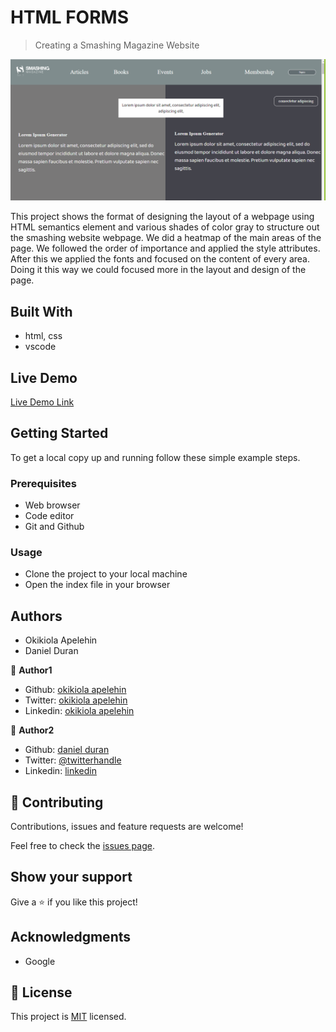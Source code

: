 # HTML FORMS

> Creating a Smashing Magazine Website

![screenshot](images/screenshot.PNG)

This project shows the format of designing the layout of a webpage using HTML semantics element and various shades of color gray to structure out the smashing website webpage. We did a heatmap of the main areas of the page. We followed the order of importance and applied the style attributes. After this we applied the fonts and focused on the content of every area.
Doing it this way we could focused more in the layout and design of the page.

## Built With

- html, css
- vscode

## Live Demo

[Live Demo Link](https://rawcdn.githack.com/Daniduran-dev/smashing-magazine/9a1a262e6d9b82b82a78b77d6ed3f08fcebfff17/index.html)


## Getting Started

To get a local copy up and running follow these simple example steps.

### Prerequisites
- Web browser
- Code editor
- Git and Github

### Usage
- Clone the project to your local machine 
- Open the index file in your browser

## Authors

- Okikiola Apelehin
- Daniel Duran 

👤 **Author1**

- Github: [okikiola apelehin](https://github.com/okikiola11)
- Twitter: [okikiola apelehin](https://twitter.com/Kikiolla3)
- Linkedin: [okikiola apelehin](https://www.linkedin.com/in/okikiola-apelehin-459008122/)

👤 **Author2**

- Github: [daniel duran](https://github.com/Daniduran-devr)
- Twitter: [@twitterhandle]()
- Linkedin: [linkedin]()

## 🤝 Contributing

Contributions, issues and feature requests are welcome!

Feel free to check the [issues page](issues/).

## Show your support

Give a ⭐️ if you like this project!

## Acknowledgments

- Google

## 📝 License

This project is [MIT](lic.url) licensed.
